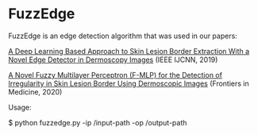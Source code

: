 # FuzzEdge
FuzzEdge is an edge detection algorithm that was used in our papers: 

[A Deep Learning Based Approach to Skin Lesion Border Extraction With a Novel Edge Detector in Dermoscopy Images](https://ieeexplore.ieee.org/document/8852134) (IEEE IJCNN, 2019)

[A Novel Fuzzy Multilayer Perceptron (F-MLP) for the Detection of Irregularity in Skin Lesion Border Using Dermoscopic Images](https://www.frontiersin.org/articles/10.3389/fmed.2020.00297/abstract) (Frontiers in Medicine, 2020)

Usage:

$ python fuzzedge.py -ip /input-path -op /output-path
